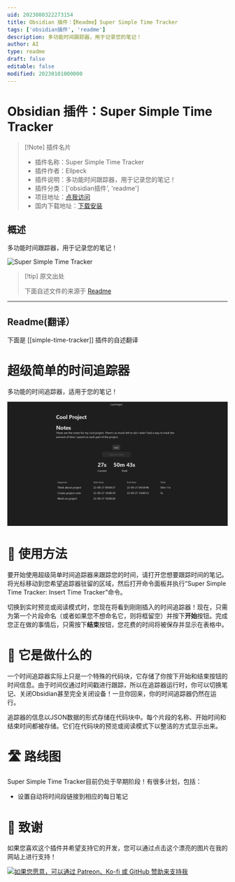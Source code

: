 ```yaml
---
uid: 2023080322273154
title: Obsidian 插件：【Readme】Super Simple Time Tracker
tags: ['obsidian插件', 'readme']
description: 多功能时间跟踪器，用于记录您的笔记！
author: AI
type: readme
draft: false
editable: false
modified: 20230101000000
---
```


# Obsidian 插件：Super Simple Time Tracker

> [!Note] 插件名片
> - 插件名称：Super Simple Time Tracker
> - 插件作者：Ellpeck
> - 插件说明：多功能时间跟踪器，用于记录您的笔记！
> - 插件分类：['obsidian插件', 'readme']
> - 项目地址：[点我访问](https://github.com/Ellpeck/ObsidianSimpleTimeTracker)
> - 国内下载地址：[下载安装](https://pkmer.cn/products/plugin/pluginMarket/?simple-time-tracker)

## 概述

多功能时间跟踪器，用于记录您的笔记！

![Super Simple Time Tracker](https://cdn.pkmer.cn/covers/simple-time-tracker.png!pkmer)

> [!tip] 原文出处
> 
>下面自述文件的来源于 [Readme](https://ghproxy.net/https://raw.githubusercontent.com/Ellpeck/ObsidianSimpleTimeTracker/master/README.md)
> 

---

## Readme(翻译）

下面是 [[simple-time-tracker]] 插件的自述翻译


# 超级简单的时间追踪器
多功能的时间追踪器，适用于您的笔记！

![插件运行时的截图，您可以看到一个项目的活动时间追踪器](https://raw.githubusercontent.com/Ellpeck/ObsidianSimpleTimeTracker/master/screenshot.png)

# 🤔 使用方法
要开始使用超级简单时间追踪器来跟踪您的时间，请打开您想要跟踪时间的笔记。将光标移动到您希望追踪器驻留的区域，然后打开命令面板并执行“Super Simple Time Tracker: Insert Time Tracker”命令。

切换到实时预览或阅读模式时，您现在将看到刚刚插入的时间追踪器！现在，只需为第一个片段命名（或者如果您不想命名它，则将框留空）并按下**开始**按钮。完成您正在做的事情后，只需按下**结束**按钮，您花费的时间将被保存并显示在表格中。

# 👀 它是做什么的
一个时间追踪器实际上只是一个特殊的代码块，它存储了你按下开始和结束按钮的时间信息。由于时间仅通过时间戳进行跟踪，所以在追踪器运行时，你可以切换笔记、关闭Obsidian甚至完全关闭设备！一旦你回来，你的时间追踪器仍然在运行。

追踪器的信息以JSON数据的形式存储在代码块中。每个片段的名称、开始时间和结束时间都被存储。它们在代码块的预览或阅读模式下以整洁的方式显示出来。

# 🛣️ 路线图
Super Simple Time Tracker目前仍处于早期阶段！有很多计划，包括：
- 设置自动将时间段链接到相应的每日笔记

# 🙏 致谢
如果您喜欢这个插件并希望支持它的开发，您可以通过点击这个漂亮的图片在我的网站上进行支持！

[![如果您愿意，可以通过 Patreon、Ko-fi 或 GitHub 赞助来支持我](https://ellpeck.de/res/generalsupport.png)](https://ellpeck.de/support)




